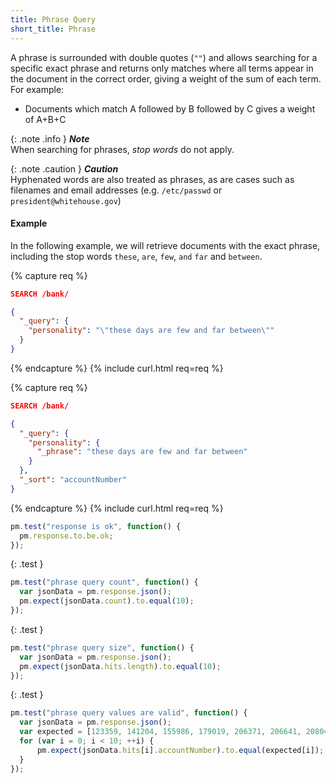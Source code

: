 ```yaml
---
title: Phrase Query
short_title: Phrase
---
```


A phrase is surrounded with double quotes (`""`) and allows searching for a
specific exact phrase and returns only matches where all terms appear in the
document in the correct order, giving a weight of the sum of each term.
For example:

* Documents which match A followed by B followed by C gives a weight of A+B+C

{: .note .info }
**_Note_**<br>
When searching for phrases, _stop words_ do not apply.

{: .note .caution }
**_Caution_**<br>
Hyphenated words are also treated as phrases, as are cases such as filenames
and email addresses (e.g. `/etc/passwd` or `president@whitehouse.gov`)

#### Example

In the following example, we will retrieve documents with the exact phrase,
including the stop words `these`, `are`, `few`, `and` `far` and `between`.

{% capture req %}

```json
SEARCH /bank/

{
  "_query": {
    "personality": "\"these days are few and far between\""
  }
}
```
{% endcapture %}
{% include curl.html req=req %}

{% capture req %}

```json
SEARCH /bank/

{
  "_query": {
    "personality": {
      "_phrase": "these days are few and far between"
    }
  },
  "_sort": "accountNumber"
}
```
{% endcapture %}
{% include curl.html req=req %}

```js
pm.test("response is ok", function() {
  pm.response.to.be.ok;
});
```

{: .test }

```js
pm.test("phrase query count", function() {
  var jsonData = pm.response.json();
  pm.expect(jsonData.count).to.equal(10);
});
```

{: .test }

```js
pm.test("phrase query size", function() {
  var jsonData = pm.response.json();
  pm.expect(jsonData.hits.length).to.equal(10);
});
```

{: .test }

```js
pm.test("phrase query values are valid", function() {
  var jsonData = pm.response.json();
  var expected = [123359, 141204, 155986, 179019, 206371, 206641, 208048, 211583, 223600, 225744];
  for (var i = 0; i < 10; ++i) {
      pm.expect(jsonData.hits[i].accountNumber).to.equal(expected[i]);
  }
});
```
